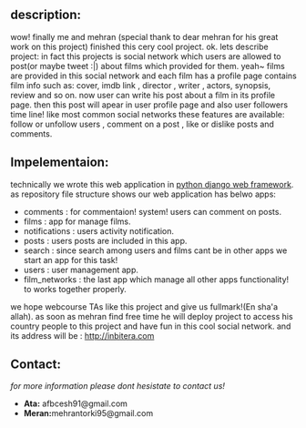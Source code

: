 <h2>description:</h2>
wow! finally me and mehran (special thank to dear mehran for his great work on this project) finished this cery cool project.
ok. lets describe project:
in fact this projects is social network which users are allowed to post(or maybe tweet :|) about films which provided for them. yeah~ films are provided in this social network and each film has a profile page contains film info such as: cover, imdb link , director , writer , actors, synopsis, review and so on. now user can write his post about a film in its profile page. then this post will apear in user profile page and also user followers time line!
like most common social networks these features are available: follow or unfollow users , comment on a post , like or dislike posts and comments.
<h2>Impelementaion:</h2>
technically we wrote this web application in <a href="https://www.djangoproject.com/">python django web framework</a>.
as repository file structure shows our web application has belwo apps:
<ul>
<li>
comments : for commentaion! system! users can comment on posts.
</li>
<li>
films : app for manage films.
</li>
<li>
notifications : users activity notification.
</li>
<li>
posts : users posts are included in this app.
</li>
<li>
search : since search among users and films cant be in other apps we start an app for this task! 
</li>
<li>
users : user management app.
</li>
<li>
film_networks : the last app which manage all other apps functionality! to works together properly.
</li>
</ul>
we hope webcourse TAs like this project and give us fullmark!(En sha'a allah).
as soon as mehran find free time he will deploy project to access his country people to this project and have fun in this cool social network.
and its address will be : <a href="http://inbitera.com">http://inbitera.com</a>
<h2>Contact:</h2>
<i>for more information please dont hesistate to contact us!</i>
<ul> 
<li>
<strong>Ata:</strong> afbcesh91@gmail.com
</li>
<li>
<strong>Meran:</strong>mehrantorki95@gmail.com
</li>
</ul>
